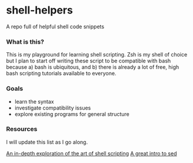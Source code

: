 # shell-helpers
A repo full of helpful shell code snippets

### What is this?

This is my playground for learning shell scripting. Zsh is my shell
of choice but I plan to start off writing these script to be compatible with
bash because a) bash is ubiquitous, and b) there is already a lot of free,
high bash scripting tutorials available to everyone.

### Goals

- learn the syntax
- investigate compatibility issues
- explore existing programs for general structure

### Resources

I will update this list as I go along.

[An in-depth exploration of the art of shell scripting](http://tldp.org/LDP/abs/html/)
[A great intro to sed](http://www.grymoire.com/Unix/Sed.html)
